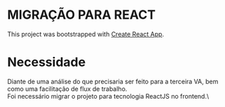 # MIGRAÇÃO PARA REACT

This project was bootstrapped with [Create React App](https://github.com/facebook/create-react-app).

# Necessidade

Diante de uma análise do que precisaria ser feito para a terceira VA, bem como uma facilitação de flux de trabalho.\
Foi necessário migrar o projeto para tecnologia ReactJS no frontend.\

